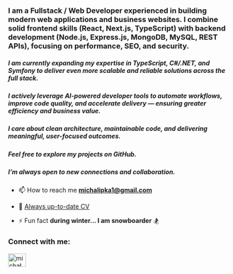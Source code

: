 <h3>I am a Fullstack / Web Developer experienced in building modern web applications and business websites. I combine solid frontend skills (React, Next.js, TypeScript) with backend development (Node.js, Express.js, MongoDB, MySQL, REST APIs), focusing on performance, SEO, and security.</h3>

<h5>I am currently expanding my expertise in TypeScript, C#/.NET, and Symfony to deliver even more scalable and reliable solutions across the full stack.</h5>

<h5>I actively leverage AI-powered developer tools to automate workflows, improve code quality, and accelerate delivery — ensuring greater efficiency and business value.</h5>

<h5>I care about clean architecture, maintainable code, and delivering meaningful, user-focused outcomes.</h5>

<h5>Feel free to explore my projects on GitHub.</h5>

<h5>I’m always open to new connections and collaboration.</h5>

- 📫 How to reach me **michalipka1@gmail.com**
- 📄 [Always up-to-date CV](https://www.canva.com/design/DAG0YjvkqWc/UrbBuB7bB1bTVTahyIiXCw/view?utm_content=DAG0YjvkqWc&utm_campaign=designshare&utm_medium=link2&utm_source=uniquelinks&utlId=h1dc37b2ceb)

- ⚡ Fun fact **during winter... I am snowboarder** 🏂
  
<h3 align="left">Connect with me:</h3>
<p align="left">
<a href="https://linkedin.com/in/michal-lipka-wd" target="blank"><img align="center" src="https://raw.githubusercontent.com/rahuldkjain/github-profile-readme-generator/master/src/images/icons/Social/linked-in-alt.svg" alt="michał lipka" height="30" width="40" /></a>
</p>
